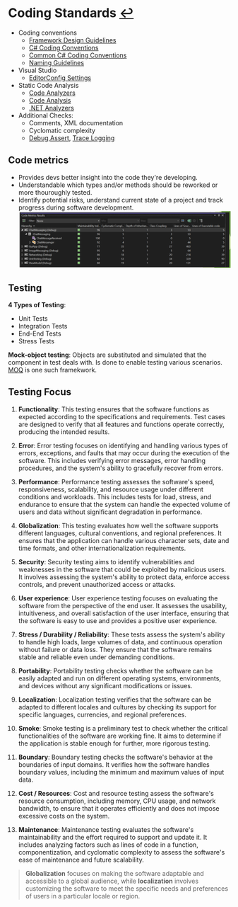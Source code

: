 # Coding Standards [↩](../Contents/SE.md)
- Coding conventions
    - [Framework Design Guidelines](https://learn.microsoft.com/en-us/dotnet/standard/design-guidelines/)
    - [C# Coding Conventions](https://learn.microsoft.com/en-us/dotnet/csharp/fundamentals/coding-style/coding-conventions)
    - [Common C# Coding Conventions](https://learn.microsoft.com/en-us/dotnet/csharp/fundamentals/coding-style/coding-conventions)
    - [Naming Guidelines](https://learn.microsoft.com/en-us/dotnet/standard/design-guidelines/naming-guidelines)
- Visual Studio
    - [EditorConfig Settings](https://learn.microsoft.com/en-us/visualstudio/ide/create-portable-custom-editor-options?view=vs-2022)
- Static Code Analysis
    - [Code Analyzers](https://learn.microsoft.com/en-us/dotnet/framework/code-analyzers)
    - [Code Analysis](https://learn.microsoft.com/en-us/dotnet/fundamentals/code-analysis/overview?tabs=net-7)
    - [.NET Analyzers](https://github.com/DotNetAnalyzers)
- Additional Checks:
    - Comments, XML documentation
    - Cyclomatic complexity
    - [Debug,Assert](https://learn.microsoft.com/en-us/dotnet/api/system.diagnostics.debug.assert?view=net-7.0), [Trace Logging](https://learn.microsoft.com/en-us/dotnet/core/diagnostics/logging-tracing)

## Code metrics
- Provides devs better insight into the code they're developing.
- Understandable which types and/or methods should be reworked or more thouroughly tested.
- Identify potential risks, understand current state of a project and track progress during software development.
![CodeMetrics](image-8.png)

## Testing
**4 Types of Testing**:
- Unit Tests
- Integration Tests
- End-End Tests
- Stress Tests

**Mock-object testing**: Objects are substituted and simulated that the component in test deals with. Is done to enable testing various scenarios. [MOQ](https://github.com/devlooped/moq) is one such framekwork.

## Testing Focus
1. **Functionality**: This testing ensures that the software functions as expected according to the specifications and requirements. Test cases are designed to verify that all features and functions operate correctly, producing the intended results.

2. **Error**: Error testing focuses on identifying and handling various types of errors, exceptions, and faults that may occur during the execution of the software. This includes verifying error messages, error handling procedures, and the system's ability to gracefully recover from errors.

3. **Performance**: Performance testing assesses the software's speed, responsiveness, scalability, and resource usage under different conditions and workloads. This includes tests for load, stress, and endurance to ensure that the system can handle the expected volume of users and data without significant degradation in performance.

4. **Globalization**: This testing evaluates how well the software supports different languages, cultural conventions, and regional preferences. It ensures that the application can handle various character sets, date and time formats, and other internationalization requirements.

5. **Security**: Security testing aims to identify vulnerabilities and weaknesses in the software that could be exploited by malicious users. It involves assessing the system's ability to protect data, enforce access controls, and prevent unauthorized access or attacks.

6. **User experience**: User experience testing focuses on evaluating the software from the perspective of the end user. It assesses the usability, intuitiveness, and overall satisfaction of the user interface, ensuring that the software is easy to use and provides a positive user experience.

7. **Stress / Durability / Reliability**: These tests assess the system's ability to handle high loads, large volumes of data, and continuous operation without failure or data loss. They ensure that the software remains stable and reliable even under demanding conditions.

8. **Portability**: Portability testing checks whether the software can be easily adapted and run on different operating systems, environments, and devices without any significant modifications or issues.

9. **Localization**: Localization testing verifies that the software can be adapted to different locales and cultures by checking its support for specific languages, currencies, and regional preferences.

10. **Smoke**: Smoke testing is a preliminary test to check whether the critical functionalities of the software are working fine. It aims to determine if the application is stable enough for further, more rigorous testing.

11. **Boundary**: Boundary testing checks the software's behavior at the boundaries of input domains. It verifies how the software handles boundary values, including the minimum and maximum values of input data.

12. **Cost / Resources**: Cost and resource testing assess the software's resource consumption, including memory, CPU usage, and network bandwidth, to ensure that it operates efficiently and does not impose excessive costs on the system.

13. **Maintenance**: Maintenance testing evaluates the software's maintainability and the effort required to support and update it. It includes analyzing factors such as lines of code in a function, componentization, and cyclomatic complexity to assess the software's ease of maintenance and future scalability.

>**Globalization** focuses on making the software adaptable and accessible to a global audience, while **localization** involves customizing the software to meet the specific needs and preferences of users in a particular locale or region. 